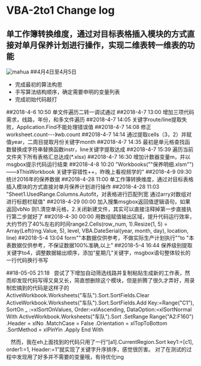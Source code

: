 # VBA-2to1 Change log
单工作簿转换维度，通过对目标表格插入模块的方式直接对单月保养计划进行操作，实现二维表转一维表的功能
-------------------------------------------------------------------------------------------
![mahua](mahua-logo.jpg)
##4月4日至4月5日
* 完成最初的算法构思
* 手写算法结构顺序，确定需要申明的变量列表
* 完成初始代码敲打

##2018-4-6 10:50
单文件遍历二转一调试通过
##2018-4-7 13:00
增加三项代码需求，线路，年份，和多文件遍历
##2018-4-7 14:05
关键字route/line提取失败，Application.Find不能处理错误值
##2018-4-7 14:08
修正worksheet.count---》wb.count
##2018-4-7 14:14
通过提取cells（3，2）并赋值year，二周目提取月份关键字month
##2018-4-7 14:35
最初是单元格查找函数替换成字符串替换函数instr，line关键字提取达成
##2018-4-7 15:39
遍历当前文件夹下所有表格汇总达成(*.xlsx)
##2018-4-7 16:30
增加计数器变量m，并以msgbox提示代码运行结束
##2018-4-8 10:20
"Workbooks(""保养明细.xlsm"")——》ThisWorkbook
关键字容错性++，昨晚上看视频学的"
##2018-4-9 09:30
统计2016年的保养数据
##2018-4-28 11:00
单工作簿转换维度，通过对目标表格插入模块的方式直接对单月保养计划进行操作
##2018-4-28 11:03
"Sheet1.UsedRange.Columns.Autofit，对表格进行匹配列宽
通过arry对数组对进行标题栏赋值"
##2018-4-29 00:00
加入搜集msgbox返回值逻辑语句，如果返回vbNo 则1.清空单元格，2.关闭新建文件，其实可以直接注释掉第一步直接执行第二步就好了
##2018-4-30 00:00
用数组赋值输出区域，提升代码运行效率，大约节约了40%左右的时间range2.Cells(row_num, 1).Resize(1, 5) = Array(Left(rng.Value, 5), level, VBA.DateSerial(year, month, day), location, line)
##2018-5-4 13:04
form""本数据仅供参考，不做实际生产计划执行""to "本表数据仅供参考，不保证数据100%准确,以上"
##2018-5-4 16:44
保养级别提取关键字to4，调整数据输出顺序，添加“星期几”关键字，msgbox语句整体较长的一行代码换行书写



##18-05-05 21:18  
尝试了下增加自动筛选线路并复制粘贴生成新的工作表，然而却发现代码写得又臭又长，简直想删除这个模块，但是折腾了很久才弄好，用录制宏搞到的代码是这样子的    
ActiveWorkbook.Worksheets("车队").Sort.SortFields.Clear
    ActiveWorkbook.Worksheets("车队").Sort.SortFields.Add Key:=Range("C1"), SortOn _
        :=xlSortOnValues, Order:=xlAscending, DataOption:=xlSortNormal
    With ActiveWorkbook.Worksheets("车队").Sort
        .SetRange Range("A2:F160")
        .Header = xlNo
        .MatchCase = False
        .Orientation = xlTopToBottom
        .SortMethod = xlPinYin
        .Apply
    End With
    
    然而，我在eh上面找到的代码只用了一行“[a1].CurrentRegion.Sort key1:=[c1], order1:=1, Header:=1”就实现了关键字升序排序，感觉很厉害。
对了在测试的过程中发现用了好多并不需要的变量哦，有待优化ing
